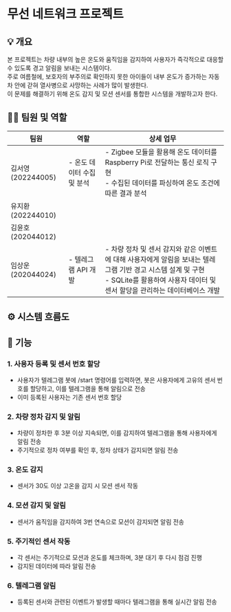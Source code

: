 # 무선 네트워크 프로젝트

## 💡 개요
본 프로젝트는 차량 내부의 높은 온도와 움직임을 감지하여 사용자가 즉각적으로 대응할 수 있도록 경고 알림을 보내는 시스템이다.  
주로 여름철에, 보호자의 부주의로 확인하지 못한 아이들이 내부 온도가 증가하는 자동차 안에 갇혀 열사병으로 사망하는 사례가 많이 발생한다.   
이 문제를 해결하기 위해 온도 감지 및 모션 센서를 통합한 시스템을 개발하고자 한다.

## 👨‍💻 팀원 및 역할

| 팀원 | 역할 | 상세 업무 | 
| --- | --- |  --- |
| 김서영(202244005) | - 온도 데이터 수집 및 분석 |  - Zigbee 모듈을 활용해 온도 데이터를 Raspberry Pi로 전달하는 통신 로직 구현 <br> - 수집된 데이터를 파싱하여 온도 조건에 따른 결과 분석 | 
| 유지환(202244010) |  |  | 
| 김윤호(202044012) |  |  | 
| 임상운(202044024) | - 텔레그램 API 개발 | - 차량 정차 및 센서 감지와 같은 이벤트에 대해 사용자에게 알림을 보내는 텔레그램 기반 경고 시스템 설계 및 구현 <br> - SQLite를 활용하여 사용자 데이터 및 센서 할당을 관리하는 데이터베이스 개발 | 

## ⚙️ 시스템 흐름도



## 📌 기능
### 1. 사용자 등록 및 센서 번호 할당
- 사용자가 텔레그램 봇에 /start 명령어를 입력하면, 봇은 사용자에게 고유의 센서 번호를 할당하고, 이를 텔레그램을 통해 알림으로 전송
- 이미 등록된 사용자는 기존 센서 번호 할당

### 2. 차량 정차 감지 및 알림
- 차량이 정차한 후 3분 이상 지속되면, 이를 감지하여 텔레그램을 통해 사용자에게 알림 전송
- 주기적으로 정차 여부를 확인 후, 정차 상태가 감지되면 알림 전송

### 3. 온도 감지 
- 센서가 30도 이상 고온을 감지 시 모션 센서 작동

### 4. 모션 감지 및 알림
- 센서가 움직임을 감지하여 3번 연속으로 모션이 감지되면 알림 전송

### 5. 주기적인 센서 작동
- 각 센서는 주기적으로 모션과 온도를 체크하며, 3분 대기 후 다시 점검 진행
- 감지된 데이터에 따라 알림 전송

### 6. 텔레그램 알림
- 등록된 센서와 관련된 이벤트가 발생할 때마다 텔레그램을 통해 실시간 알림 전송
